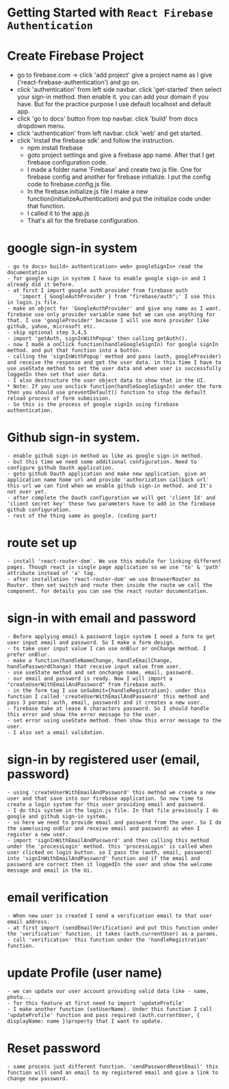 # Getting Started with `React Firebase Authentication`

# Create Firebase Project
* go to firebase.com -> click 'add project' give a project name as I give ('react-firebase-authentication') and go on.
* click 'authentication' from left side navbar. click 'get-started' then select your sign-in method. then enable it.
    you can add your domain if you have. But for the practice purpose I use default localhost and default app.
* click 'go to docs' button from top navbar. click 'build' from docs dropdown menu.
* click 'authentication' from left navbar. click 'web' and get started.
* click 'install the firebase sdk' and follow the instruction.
    - npm install firebase
    - goto project settings and give a firebase app name. After that I get firebase configuration code. 
    - I made a folder name 'Firebase' and create two js file. One for firebase config and another for firebase           initialize. I put the config code to firebase.config.js file.
    - In the firebase.initialize.js file I make a new function(initializeAuthentication) and put the initialize code under that function.
    - I called it to the app.js
    - That's all for the firebase configuration.

# google sign-in system
    - go to docs> build> authentication> web> googleSignIn> read the documentation
    - for google sign in system I have to enable google sign-in and I already did it before.
    - at first I import google auth provider from firebase auth 
        'import { GoogleAuthProvider } from "firebase/auth";' I use this in login.js file.
    - make an object for 'GoogleAuthProvider' and give any name as I want. firebase use only provider variable name but we can use anything for that. I use 'googleProvider' because I will use more provider like github, yahoo, microsoft etc.
    - skip optional step 3,4,5 
    - import 'getAuth, signInWithPopup' then calling getAuth().
    - now I made a onClick function(handleGoogleSignIn) for google signIn method. and put that function into a button.
    - calling the 'signInWithPopup' method and pass (auth, googleProvider) and receive the response and get the user data. in this time I have to use useState method to set the user data and when user is successfully loggedIn then set that user data.
    - I also destructure the user object data to show that in the UI.
    * Note: If you use onclick function(handleGoogleSignIn) under the form then you should use preventDefault() function to stop the default reload process of form submission.
    - So this is the process of google signIn using firebase authentication.

# Github sign-in system.
    - enable github sign-in method as like as google sign-in method.
    - but this time we need some additional configuration. Need to configure github Oauth application.
    - goto github Oauth application and make new application. give an application name home url and provide 'authorization callback url' this url we can find when we enable github sign-in method. and It's not over yet.
    - after complete the Oauth configuration we will get 'client Id' and 'client secret key' these two parameters have to add in the firebase github configuration.
    - rest of the thing same as google. (coding part)

# route set up
    - install 'react-router-dom'. We use this module for linking different pages. Though react is single page application so we use 'to' & 'path' attribute instead of 'a' tag.
    - after installation 'react-router-dom' we use BrowserRouter as Router. then set switch and route then inside the route we call the component. for details you can see the react router documentation.

# sign-in with email and password
    - Before applying email & password login system I need a form to get user input email and password. So I make a form design.
    - to take user input value I can use onBlur or onChange method. I prefer onBlur.
    - make a function(handleNameChange, handleEmailChange, handlePasswordChange) that receive input value from user.
    - use useState method and set onchange name, email, password.
    - our email and password is ready. Now I will import a "createUserWithEmailAndPassword" from firebase auth.
    - in the form tag I use onSubmit={handleRegistration}. under this function I called 'createUserWithEmailAndPassword' this method and pass 3 params( auth, email, password) and it creates a new user.
    - firebase take at lease 6 characters password. So I should handle this error and show the error message to the user.
    - set error using useState method. then show this error message to the user.
    - I also set a email validation.
    
# sign-in by registered user (email, password) 
    - using 'createUserWithEmailAndPassword' this method we create a new user and that save into our firebase application. So now time to create a login system for this user providing email and password.
    - I do this system in the login.js file. In that file previously I do google and github sign-in system. 
    - so here we need to provide email and password from the user. So I do the same(using onBlur and receive email and password) as when I register a new user.
    - import 'signInWithEmailAndPassword' and then calling this method under the 'processLogin' method. this 'processLogin' is called when user clicked on login button. so I pass the (auth, email, password) into 'signInWithEmailAndPassword' function and if the email and password are correct then it loggedIn the user and show the welcome message and email in the Ui.

# email verification
    - When new user is created I send a verification email to that user email address.
    - at first import (sendEmailVerification) and put this function under the 'verification' function. it takes (auth.currentUser) as a params.
    - call 'verification' this function under the 'handleRegistration' function.
# update Profile (user name)    
    - we can update our user account providing valid data like - name, photo...
    - for this feature at first need to import 'updateProfile' 
    - I make another function (setUserName). Under this function I call 'updateProfile' function and pass required (auth.currentUser, { displayName: name })property that I want to update. 
# Reset password
    - same process just different function. 'sendPasswordResetEmail' this function will send an email to my registered email and give a link to change new password.